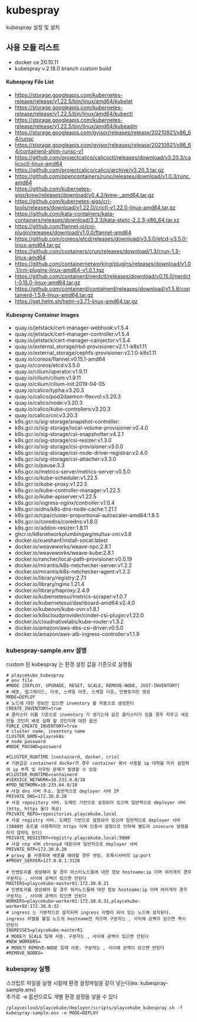 # kubespray

kubespray 설정 및 설치

## 사용 모듈 리스트

- docker ce 20.10.11
- kubespray v.2.18.0 branch custom build

<!-- Kubespray Use List Start -->

#### Kubespray File List

- https://storage.googleapis.com/kubernetes-release/release/v1.22.5/bin/linux/amd64/kubelet
- https://storage.googleapis.com/kubernetes-release/release/v1.22.5/bin/linux/amd64/kubectl
- https://storage.googleapis.com/kubernetes-release/release/v1.22.5/bin/linux/amd64/kubeadm
- https://storage.googleapis.com/gvisor/releases/release/20210921/x86_64/runsc
- https://storage.googleapis.com/gvisor/releases/release/20210921/x86_64/containerd-shim-runsc-v1
- https://github.com/projectcalico/calicoctl/releases/download/v3.20.3/calicoctl-linux-amd64
- https://github.com/projectcalico/calico/archive/v3.20.3.tar.gz
- https://github.com/opencontainers/runc/releases/download/v1.0.3/runc.amd64
- https://github.com/kubernetes-sigs/krew/releases/download/v0.4.2/krew-_amd64.tar.gz
- https://github.com/kubernetes-sigs/cri-tools/releases/download/v1.22.0/crictl-v1.22.0-linux-amd64.tar.gz
- https://github.com/kata-containers/kata-containers/releases/download/2.2.3/kata-static-2.2.3-x86_64.tar.xz
- https://github.com/flannel-io/cni-plugin/releases/download/v1.0.0/flannel-amd64
- https://github.com/coreos/etcd/releases/download/v3.5.0/etcd-v3.5.0-linux-amd64.tar.gz
- https://github.com/containers/crun/releases/download/1.3/crun-1.3-linux-amd64
- https://github.com/containernetworking/plugins/releases/download/v1.0.1/cni-plugins-linux-amd64-v1.0.1.tgz
- https://github.com/containerd/nerdctl/releases/download/v0.15.0/nerdctl-0.15.0-linux-amd64.tar.gz
- https://github.com/containerd/containerd/releases/download/v1.5.8/containerd-1.5.8-linux-amd64.tar.gz
- https://get.helm.sh/helm-v3.7.1-linux-amd64.tar.gz

#### Kubespray Container Images

- quay.io/jetstack/cert-manager-webhook:v1.5.4
- quay.io/jetstack/cert-manager-controller:v1.5.4
- quay.io/jetstack/cert-manager-cainjector:v1.5.4
- quay.io/external_storage/rbd-provisioner:v2.1.1-k8s1.11
- quay.io/external_storage/cephfs-provisioner:v2.1.0-k8s1.11
- quay.io/coreos/flannel:v0.15.1-amd64
- quay.io/coreos/etcd:v3.5.0
- quay.io/cilium/operator:v1.9.11
- quay.io/cilium/cilium:v1.9.11
- quay.io/cilium/cilium-init:2019-04-05
- quay.io/calico/typha:v3.20.3
- quay.io/calico/pod2daemon-flexvol:v3.20.3
- quay.io/calico/node:v3.20.3
- quay.io/calico/kube-controllers:v3.20.3
- quay.io/calico/cni:v3.20.3
- k8s.gcr.io/sig-storage/snapshot-controller:
- k8s.gcr.io/sig-storage/local-volume-provisioner:v2.4.0
- k8s.gcr.io/sig-storage/csi-snapshotter:v4.2.1
- k8s.gcr.io/sig-storage/csi-resizer:v1.3.0
- k8s.gcr.io/sig-storage/csi-provisioner:v3.0.0
- k8s.gcr.io/sig-storage/csi-node-driver-registrar:v2.4.0
- k8s.gcr.io/sig-storage/csi-attacher:v3.3.0
- k8s.gcr.io/pause:3.3
- k8s.gcr.io/metrics-server/metrics-server:v0.5.0
- k8s.gcr.io/kube-scheduler:v1.22.5
- k8s.gcr.io/kube-proxy:v1.22.5
- k8s.gcr.io/kube-controller-manager:v1.22.5
- k8s.gcr.io/kube-apiserver:v1.22.5
- k8s.gcr.io/ingress-nginx/controller:v1.0.4
- k8s.gcr.io/dns/k8s-dns-node-cache:1.21.1
- k8s.gcr.io/cpa/cluster-proportional-autoscaler-amd64:1.8.5
- k8s.gcr.io/coredns/coredns:v1.8.0
- k8s.gcr.io/addon-resizer:1.8.11
- ghcr.io/k8snetworkplumbingwg/multus-cni:v3.8
- docker.io/xueshanf/install-socat:latest
- docker.io/weaveworks/weave-npc:2.8.1
- docker.io/weaveworks/weave-kube:2.8.1
- docker.io/rancher/local-path-provisioner:v0.0.19
- docker.io/mirantis/k8s-netchecker-server:v1.2.2
- docker.io/mirantis/k8s-netchecker-agent:v1.2.2
- docker.io/library/registry:2.7.1
- docker.io/library/nginx:1.21.4
- docker.io/library/haproxy:2.4.9
- docker.io/kubernetesui/metrics-scraper:v1.0.7
- docker.io/kubernetesui/dashboard-amd64:v2.4.0
- docker.io/kubeovn/kube-ovn:v1.8.1
- docker.io/k8scloudprovider/cinder-csi-plugin:v1.22.0
- docker.io/cloudnativelabs/kube-router:v1.3.2
- docker.io/amazon/aws-ebs-csi-driver:v0.5.0
- docker.io/amazon/aws-alb-ingress-controller:v1.1.9
 
<!-- Kubespray Use List End -->


### kubespray-sample.env 설명
 
custom 된 kubespray 는 환경 설정 값을 기준으로 실행됨
 
```ShellSession
# playcekube_kubespray
# env file
#MODE [DEPLOY, UPGRADE, RESET, SCALE, REMOVE-NODE, JUST-INVENTORY]
# 배포, 업그레이드, 리셋, 스케일 아웃, 스케일 다운, 인벤토리만 생성
MODE=DEPLOY
# 노드에 대한 정보만 있으면 inventory 를 자동으로 생성한다
CREATE_INVENTORY=true
# 클러스터 이름 기준으로 inventory 가 생기는데 같은 클러스터가 있을 경우 지우고 새로만들 것인지 배포 실패 할 것인지에 대한 옵션
FORCE_CREATE_INVENTORY=true
# cluster name, inventory name
CLUSTER_NAME=playcek8s
# node password
#NODE_PASSWD=password
 
#CLUSTER_RUNTIME [containerd, docker, crio]
# 기본값은 containerd docker의 경우 container 에서 사용할 ip 대역을 미리 설정하여 ip 부족 및 라우팅 문제가 발생할 수 있음
#CLUSTER_RUNTIME=containerd
#SERVICE_NETWORK=10.233.0.0/18
#POD_NETWORK=10.233.64.0/18
# 사설 dns 서버 주소. 일반적으로 deployer 서버 IP
PRIVATE_DNS=172.30.0.20
# 사설 repository 서버. 도메인 기반으로 설정되어 있으며 일반적으로 deployer 서버 (http, https 둘다 제공)
PRIVATE_REPO=repositories.playcekube.local
# 사설 registry 서버. 도메인 기반으로 설정되어 있으며 일반적으로 deployer 서버 (5000번 포트를 사용하지만 https 이며 인증서 설정으로 인하여 별도의 insecure 설정을 하지 않아도 된다)
PRIVATE_REGISTRY=registry.playcekube.local:5000
# 사설 ntp 서버 chronyd 데몬이며 일반적으로 deployer 서버
PRIVATE_NTP=172.30.0.20
# proxy 를 사용하여 배포를 해야할 경우 셋팅. 프록시서버의 ip:port
#PROXY_SERVER=127.0.0.1:3128

# 인벤토리를 생성해야 할 경우 마스터노드들에 대한 정보 hostname:ip 이며 여러개의 경우 구분자는 , 사이에 공백이 있으면 안된다
MASTERS=playcekube-master01:172.30.0.21
# 인벤토리를 생성해야 할 경우 워커노드들에 대한 정보 hostname:ip 이며 여러개의 경우 구분자는 , 사이에 공백이 있으면 안된다
WORKERS=playcekube-worker01:172.30.0.31,playcekube-worker02:172.30.0.32
# ingress 는 기본적으로 설치되며 ingress 라벨이 되어 있는 노드에 설치된다. ingress 라벨을 붙일 노드의 hostname만 적으며 구분자는 , 사이에 공백이 있으면 역시 안된다
INGRESSES=playcekube-master01
# MODE가 SCALE 일때 사용. 구분자는 , 사이에 공백이 있으면 안된다
#NEW_WORKERS=
# MODE가 REMOVE-NODE 일때 사용. 구분자는 , 사이에 공백이 있으면 안된다
#REMOVE_NODES=
```
 
### kubespray 실행

스크립트 파일을 실행 시킬때 환경 설정파일을 같이 넣는다(ex: kubespray-sample.env)  
추가로 -e 옵션으로도 개별 환경 설정을 넣을 수 있다 
 
```ShellSession
/playcecloud/playcekube/deployer/scripts/playcekube_kubespray.sh -f kubespray-sample.env -e MODE=DEPLOY
```

